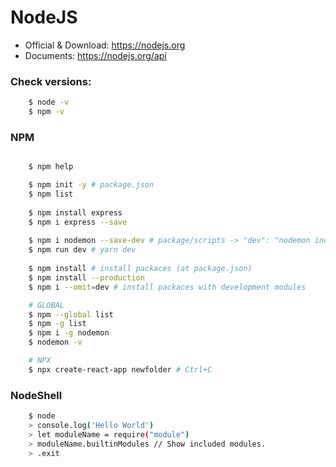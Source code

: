 # NodeJS

* Official & Download: https://nodejs.org
* Documents: https://nodejs.org/api

### Check versions:
```sh
    $ node -v
    $ npm -v
```

### NPM
```sh

    $ npm help

    $ npm init -y # package.json
    $ npm list
    
    $ npm install express
    $ npm i express --save
    
    $ npm i nodemon --save-dev # package/scripts -> "dev": "nodemon index.js"
    $ npm run dev # yarn dev
    
    $ npm install # install packaces (at package.json)
    $ npm install --production
    $ npm i --omit=dev # install packaces with development modules

    # GLOBAL
    $ npm --global list 
    $ npm -g list
    $ npm i -g nodemon
    $ nodemon -v

    # NPX
    $ npx create-react-app newfolder # Ctrl+C
```

### NodeShell
```sh
    $ node
    > console.log('Hello World')
    > let moduleName = require("module")
    > moduleName.builtinModules // Show included modules.
    > .exit

```